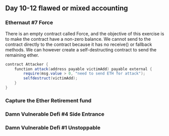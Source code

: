 
## Day 10-12 flawed or mixed accounting

### Ethernaut #7 Force

There is an empty contract called Force, and the objective of this exercise is to make the contract have a non-zero balance.  We cannot send to the contract directly to the contract because it has no receive() or fallback methods.  We can however create a self-destructing contract to send the remaining ether.  

```Java
contract Attacker {
    function attack(address payable victimAdd) payable external {
        require(msg.value > 0, "need to send ETH for attack");
        selfdestruct(victimAdd);
    }
}
```

### Capture the Ether Retirement fund 



### Damn Vulnerable Defi #4 Side Entrance

### Damn Vulnerable Defi #1 Unstoppable